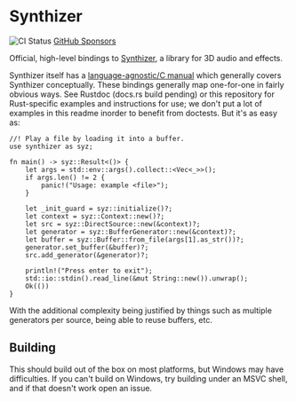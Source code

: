 # Synthizer

![CI Status](https://github.com/synthizer/synthizer-rs/actions/workflows/ci.yaml/badge.svg)
[GitHub Sponsors](https://github.com/sponsors/ahicks92)

Official, high-level bindings to
[Synthizer](https://github.com/synthizer/synthizer), a library for 3D audio and
effects.

Synthizer itself has a [language-agnostic/C manual](https://synthizer.github.io)
which generally covers Synthizer conceptually.  These bindings generally map
one-for-one in fairly obvious ways.  See Rustdoc (docs.rs build pending) or this
repository for Rust-specific examples and instructions for use; we don't put a
lot of examples in this readme inorder to benefit from doctests.  But it's as
easy as:

```
//! Play a file by loading it into a buffer.
use synthizer as syz;

fn main() -> syz::Result<()> {
    let args = std::env::args().collect::<Vec<_>>();
    if args.len() != 2 {
        panic!("Usage: example <file>");
    }

    let _init_guard = syz::initialize()?;
    let context = syz::Context::new()?;
    let src = syz::DirectSource::new(&context)?;
    let generator = syz::BufferGenerator::new(&context)?;
    let buffer = syz::Buffer::from_file(args[1].as_str())?;
    generator.set_buffer(&buffer)?;
    src.add_generator(&generator)?;

    println!("Press enter to exit");
    std::io::stdin().read_line(&mut String::new()).unwrap();
    Ok(())
}
```

With the additional complexity being justified by things such as multiple
generators per source, being able to reuse buffers, etc.


## Building

This should build out of the box on most platforms, but Windows may have
difficulties.  If you can't build on Windows, try building under an MSVC shell,
and if that doesn't work open an issue.

